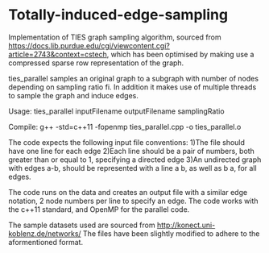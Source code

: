 # Totally-induced-edge-sampling
Implementation of TIES graph sampling algorithm, sourced from https://docs.lib.purdue.edu/cgi/viewcontent.cgi?article=2743&context=cstech, which has been optimised by making use a compressed sparse row representation of the graph.

ties_parallel samples an original graph to a subgraph with number of nodes depending on sampling ratio fi. In addition it makes use of multiple threads to sample the graph and induce edges.

Usage: ties_parallel inputFilename outputFilename samplingRatio

Compile: g++ -std=c++11 -fopenmp ties_parallel.cpp -o ties_parallel.o

The code expects the following input file conventions:
1)The file should have one line for each edge
2)Each line should be a pair of numbers, both greater than or equal to 1, specifying a directed edge
3)An undirected graph with edges a-b, should be represented with a line a b, as well as b a, for all edges.

The code runs on the data and creates an output file with a similar edge notation, 2 node numbers per line to specify an edge.
The code works with the c++11 standard, and OpenMP for the parallel code.

The sample datasets used are sourced from http://konect.uni-koblenz.de/networks/
The files have been slightly modified to adhere to the aformentioned format.
